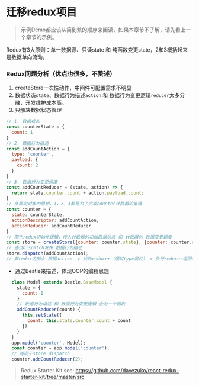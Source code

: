 # 迁移redux项目

> 示例Demo都应该从简到繁的顺序来阅读，如果本章节不了解，请先看上一个章节的示例。

Redux有3大原则：单一数据源、只读state 和 纯函数变更state，2和3概括起来是数据单向流动。

### Redux问题分析（优点也很多，不赘述）
1. createStore一次性动作，中间件可配置需求不明显
2. 数据状态`state`、数据行为描述`action` 和 数据行为变更逻辑`reducer`太多分散，开发维护成本高。
3. 只解决数据状态管理

```javascript
// 1. 数据状态
const counterState = {
  count: 1
}
// 2. 数据行为描述
const addCountAction = {
  type: 'counter',
  payload: {
    count: 2
  }
}
// 3. 数据行为变更调度
const addCountReducer = (state, action) => {
  return state.counter.count + action.payload.count;
}
// 从面向对象的思想，1，2，3都是为了完成counter计数器的事情
const counter = {
  state: counterState,
  actionDescriptor: addCountAction,
  actionReducer: addCountReducer
}
// 简化redux初始化逻辑，传入计数器的初始数据状态 和 计数器的 数据变更调度
const store = createStore({counter: counter.state}, {counter: counter.addCountReducer});
// 通过dispatch发布 数据行为描述
store.dispatch(addCountAction);
// 其redux内部会 根据action -> 找到reducer（通过type属性）-> 执行reducer返回结果更新state（根据type属性）
```

+ 通过Beatle来描述，体现OOP的编程思想

```javascript
  class Model extends Beatle.BaseModel {
    state = {
      count: 1
    }
    // 数据行为描述 和 数据行为变更逻辑 合为一个函数
    addCountReducer(count) {
      this.setState({
        count: this.state.counter.count + count
      })
    }
  }
  app.model('counter', Model);
  const counter = app.model('counter');
  // 等同于store.dispatch
  counter.addCountReducer(2);
```

> Redux Starter Kit
see: https://github.com/davezuko/react-redux-starter-kit/tree/master/src